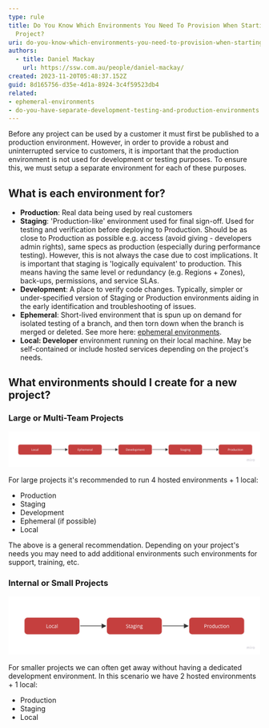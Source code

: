 ```yaml
---
type: rule
title: Do You Know Which Environments You Need To Provision When Starting A New
  Project?
uri: do-you-know-which-environments-you-need-to-provision-when-starting-a-new-project
authors:
  - title: Daniel Mackay
    url: https://ssw.com.au/people/daniel-mackay/
created: 2023-11-20T05:48:37.152Z
guid: 8d165756-d35e-4d1a-8924-3c4f59523db4
related:
- ephemeral-environments
- do-you-have-separate-development-testing-and-production-environments
---
```

Before any project can be used by a customer it must first be published to a production environment.  However, in order to provide a robust and uninterrupted service to customers, it is important that the production environment is not used for development or testing purposes.  To ensure this, we must setup a separate environment for each of these purposes.

## What is each environment for?

* **Production**: Real data being used by real customers
* **Staging**: 'Production-like' environment used for final sign-off. Used for testing and verification before deploying to Production. Should be as close to Production as possible e.g. access (avoid giving - developers admin rights), same specs as production (especially during performance testing). However, this is not always the case due to cost implications.  It is important that staging is 'logically equivalent' to production.  This means having the same level or redundancy (e.g. Regions + Zones), back-ups, permissions, and service SLAs.
* **Development**: A place to verify code changes. Typically, simpler or under-specified version of Staging or Production environments aiding in the early identification and troubleshooting of issues.
* **Ephemeral**: Short-lived environment that is spun up on demand for isolated testing of a branch, and then torn down when the branch is merged or deleted. See more here: [ephemeral environments](https://www.ssw.com.au/rules/ephemeral-environments).
* **Local: Developer** environment running on their local machine. May be self-contained or include hosted services depending on the project's needs.

## What environments should I create for a new project?

### Large or Multi-Team Projects

![Large or Multi-Team Projects Diagram](complex-environments.jpg "Large or Multi-Team Projects")

For large projects it's recommended to run 4 hosted environments + 1 local:

* Production
* Staging
* Development
* Ephemeral (if possible)
* Local

The above is a general recommendation.  Depending on your project's needs you may need to add additional environments such environments for support, training, etc.

### Internal or Small Projects

![Internal or Small Projects Diagram](simple-environments.jpg "Internal or Small Projects")

For smaller projects we can often get away without having a dedicated development environment. In this scenario we have 2 hosted environments + 1 local:

* Production
* Staging
* Local
